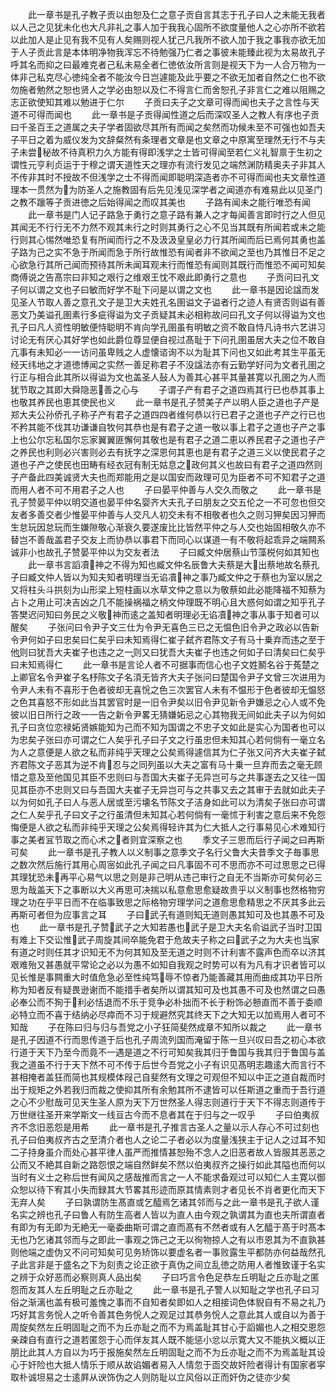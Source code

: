 <!-- { "loadSidebar": true } -->
　　此一章书是孔子教子贡以由恕及仁之意子贡自言其志于孔子曰人之未能无我者以人己之见犹未化也大凡非礼之事人加于我我心固所不欲度量他人之心亦所不欲若以此加人是止见有我不见有人矣赐则视人犹己凡我所不欲人加于我之事我亦欲无加于人子贡此言是本体明净物我浑忘不待勉强乃仁者之事彼未能臻此视为太易故孔子呼其名而抑之曰最难克者己私未易全者仁徳依汝所言则是视天下为一人合万物为一体非己私克尽心徳纯全者不能汝今日岂遽能及此乎要之不欲无加者自然之仁也不欲勿施者勉然之恕也贤人之学必由恕以及仁不得言仁而舍恕孔子非言仁之难以阻赐之志正欲使知其难以勉进于仁尔
　　子贡曰夫子之文章可得而闻也夫子之言性与天道不可得而闻也
　　此一章书是子贡得闻性道之后而深叹圣人之教人有序也子贡曰千圣百王之道属之夫子学者固欲尽其所有而闻之矣然而功候未至不可强也如吾夫子平日之着为威仪发为文辞粲然有条理者文章是也文章之中原寓至理然无行不与夫子未尝秘故不待真积力久方能有得即浅学之士皆可得闻至若仁义礼智禀于生初之谓性元亨利贞运于于穆之谓天道性天之理亦有流行发见之端然渊防精奥夫子非其人不传非其时不授故不但浅学之士不得而闻即聪明深造者亦不可得而闻也夫文章性道理本一贯然为为防圣人之施教固有后先见浅见深学者之闻道亦有难易此以见圣门之教不躐等子贡进徳之后始得闻之而叹其美也
　　子路有闻未之能行唯恐有闻
　　此一章书是门人记子路急于勇行之意子路有兼人之才每闻善言即时行之人但见其闻无不行行无不力然不观其未行之时则其勇行之心不见当其既有所闻若或未之能行则其心惕然唯恐复有所闻而行之不及汲汲皇皇必力行其所闻而后已焉何其勇也盖子路为己之实不急于所闻而急于所行故惟恐有闻者非不欲闻之至也乃其惟日不足之心欲急行其所己闻而预待其所未闻耳观未行而惟恐有闻则其既行而惟恐不闻可知矣商傅说之告髙宗曰非知之艰行之维艰王忱不艰此即勇行之意也
　　子贡问曰孔文子何以谓之文也子曰敏而好学不耻下问是以谓之文也
　　此一章书是因论諡而发见圣人节取人善之意孔文子是卫大夫姓孔名圉谥文子谥者行之迹人有贤否则谥有善恶文乃美谥孔圉素行多疵得谥为文子贡疑其未必相称故问曰孔文子何以得谥为文也孔子曰凡人资性明敏便恃聪明不肯向学孔圉虽有明敏之资不敢自恃凡诗书六艺讲习讨论无有厌心其好学也如此爵位尊显便自视过髙耻于下问孔圉虽居大夫之位不敢自亢事有未知必一一访问虽卑贱之人虚懐谘询不以为耻其下问也又如此考其生平虽无经天纬地之才道徳博闻之实然一善足称君子不没諡法亦有云勤学好问为文者孔圉之行正与相合此其所以得谥为文也盖圣人鼔人为善其心甚平其量甚寛以孔圉之为人而犹节取之其即大舜隐恶善之心与
　　子谓子产有君子之道四焉其行已也恭其事上也敬其养民也恵其使民也义
　　此一章书是孔子赞美子产以明人臣之道也子产是郑大夫公孙侨孔子称子产有君子之道四四者维何恭以行已君子之道也子产之行已也不矜其能不伐其功谦谦自牧何其恭也是有君子之道一敬以事上君子之道也子产之事上也公尔忘私国尔忘家翼翼匪懈何其敬也是有君子之道二恵以养民君子之道也子产之养民也利则必兴害则必去有抚字之深恩何其恵也是有君子之道三义以使民君子之道也子产之使民也田畴有经衣冠有制无姑息之政何其义也故曰有君子之道四然则子产备此四美诚贤大夫也而郑能用之是以国安而政理可见为臣者不可不知君子之道而用人者不可不用君子之人也
　　子曰晏平仲善与人交久而敬之
　　此一章书是孔子赞晏平仲以明交道也晏平仲名婴齐大夫孔子曰朋友之交五伦之一不可忽也但交友者多善交者少惟晏平仲善与人交凡人初交未有不相敬者也久之则习狎矣因习狎而生怠玩因怠玩而生嫌隙敬心渐衰久要遂废比比皆然平仲之与人交也始固相敬久亦不替岂不善哉盖君子交友上而协恭以事君下而同心以谋道一有不敬将起乖异之端闗系诚非小也故孔子赞晏平仲以为交友者法
　　子曰臧文仲居蔡山节藻棁何如其知也
　　此一章书言謟凟神之不得为知也臧文仲名辰鲁大夫蔡是大出蔡地故名蔡孔子曰臧文仲人皆以为知夫知者明理当无谄凟神之事乃臧文仲之于蔡也为室以居之又将柱头斗拱刻为山形梁上短柱画以水草文仲之意以为敬蔡如此必能降福不知蔡为占卜之用止可决吉凶之几不能操祸福之柄文仲理既不明心且大惑何如谓之知乎孔子答樊迟问知曰务民之义敬神而逺之盖知者明理必无谄凟神之事从事于知者可以醒矣
　　子张问曰令尹子文三仕为令尹无喜色三已之无愠色旧令尹之政必以告新令尹何如子曰忠矣曰仁矣乎曰未知焉得仁崔子弑齐君陈文子有马十乗弃而违之至于他则曰犹吾大夫崔子也违之之一则又曰犹吾大夫崔子也违之何如子曰清矣曰仁矣乎曰未知焉得仁
　　此一章书是言论人者不可据事而信心也子文姓鬭名谷于菟楚之上卿官名令尹崔子名杼陈文子名湏无皆齐大夫子张问曰楚国令尹子文曾三次进用为令尹人未有不喜形于色者彼却无喜恱之色三次罢官人未有不愠形于色者彼却无愠怒之色其喜怒不形如此当其罢官时是一旧令尹矣以旧令尹见新令尹嫌忌之心人或不免彼以旧日所行之政一一告之新令尹畧无猜嫌妬忌之心其物我无间如此夫子以为何如孔子曰贪位恋禄妬贤嫉能知为己而不知为国谓之不忠子文如此是实心为国者也可以为忠矣子张曰亦可谓之仁人矣乎孔子曰子文之行虽忠但未知其心若何倘有一毫立名为人之意便是人欲之私而非纯乎天理之公矣焉得遽信其为仁子张又问齐大夫崔子弑齐君陈文子恶其为逆不肯忍与之同列虽以大夫之富有马十乗一旦弃而去之毫无顾惜之意及至他国见其臣不忠则曰与吾国大夫崔子无异岂可与之共事遂去之又往一国见其臣亦不忠则又曰与吾国大夫崔子无异岂可与之共事又去之其审于去就如此夫子以为何如孔子曰人与恶人居或至污壊名节陈文子洁身如此可以为清矣子张曰亦可谓之仁人矣乎孔子曰文子之行虽清但未知其心若何倘有一毫怵于利害之意后来不免怨悔便是人欲之私而非纯乎天理之公矣焉得轻许其为仁大抵人之行事易见心术难知行事之美者冝节取之而心术之者则宜深察之也
　　季文子三思而后行子闻之曰再斯可矣
　　此一章书是孔子教人以义制事之意季文子名行父鲁大夫昔季文子毎事思之数次然后施行其用心周宻如此孔子闻之曰凡事固不可不思而亦不可过思思之已得其理犹恐未再平心易气以思之则是非己明从违己审行之自无不当斯亦可矣何必三思为哉盖天下之事断以大义再思可决揣以私意愈思愈疑故贵乎以义制事也然格物穷理之功在乎平日而不在临事致思之际格物穷理学问之道愈思愈精思之不厌其多此云再斯可者但为应事言之耳
　　子曰武子有道则知无道则愚其知可及也其愚不可及也
　　此一章书是孔子赞武子之大知若愚也武子是卫大夫名俞谥武子当时卫国有难上下交讼惟武子周旋其间卒能免君于危故夫子称之曰武子之为大夫也当家有道之时则任其才识知无不为何其知及至无道之时则不计利害不露声色而卒以济其艰难殆又甚愚就平常论之必以为愚不如知自我观之时势可以有为凡有才识者皆可以见长惟是事闗重大时值危急必至性纯笃辱不惊者乃能善藏其用而曲成其功平日所称为知者反有疑畏逊谢而不能措手者矣所以谓其知可及也其愚不可及也然谓之曰愚必奉公而不狥于利必恬退而不乐于竞争必朴拙而不长于粉饰必戅直而不善于委顺必特立而不喜于结纳必尽瘁而不习于规避然究其终天下之大知无以加焉用人者可不知哉
　　子在陈曰归与归与吾党之小子狂简斐然成章不知所以裁之
　　此一章书是孔子因道不行而思传道于后也孔子周流列国而淹留于陈一旦兴叹曰吾之初心本欲行道于天下乃至今而竟不一遇是道之不行可知矣我其归于鲁国与我其归于鲁国与盖我之道虽不行于天下然不可不传于后世今吾党之小子有识见髙明志趣逺大而言行不甚相掩者盖狂而简也其规模体叚己自斐然有文理之可观但不知以中正之道自裁而时出于规矩之外若我归而裁之使抑其所有余勉其所不逮皆可以任斯道之重而于吾行道之心不少慰哉可见天生圣人原为天下万世然圣人得志则道行于天下不得志则道传于万世继往圣开来学斯文一线亘古今而不息者其在于归与之一叹乎
　　子曰伯夷叔齐不念旧恶怨是用希
　　此一章书是孔子推言古圣人之量以示人存心不可过刻也孔子曰伯夷叔齐古之至清介者也人之论二子者必以为度量浅狭主于记人之过耳不知二子持身虽介而处心甚平律人虽严而推情甚恕殆不念人之旧恶者故人皆服其恶恶之公而又不絶其自新之路怨恨之端自然鲜矣不然以伯夷叔齐之操行如此其隘也而何以当时有义士之称后世有闻风之感哉推而言之一人不能求备观过可以知仁人主寛以御众恕以待下宥其小失而録其大节畧其形迹而原其情素则才者见长不肖者更化而天下无弃人矣
　　子曰孰谓防生髙直或乞醯焉乞诸其邻而与之此一章书是孔子欲人谨名实之辨也孔子曰鲁人有防生高者人皆以为直人由今观之孰谓其为直也夫所谓直者有即为有无即为无絶无一毫委曲斯可谓之直而髙有不然者或有人乞醯于髙于时髙本无也乃乞诸其邻而与之即此一事观之饰己之无以徇物掠人之有以市恩其为不直孰甚则他端之虚伪又不问可知矣可见务矫饰以要虚名者一事败露生平都防亦何益哉然孔子此言非是于盛名之下为刻责之论正欲于真伪之间立乱徳之防用人者惟致谨于名实之辨于众好恶而必察则真人品出矣
　　子曰巧言令色足恭左丘明耻之丘亦耻之匿怨而友其人左丘明耻之丘亦耻之
　　此一章书是孔子警人以知耻之学也孔子曰习俗之渐漓也盖有极可羞愧之事而不自知者矣即如人之相接词色体貎自有不易之礼乃巧好其言务恱人之听令善其色务恱人之观足过其恭务恱人之意此其人或自以为善于周旋矣然左丘明固耻之而不为丘亦耻之而不为焉盖耻其甘心于謟媚也人之相交恩怨亲疎自有直行之道若匿怨于心而佯友其人既不能惩小忿以示寛大又不能执义概以正朋比此其人方自以为巧于报施矣然左丘明固耻之而不为丘亦耻之而不为焉盖耻其设心于奸险也大抵人情乐于顺从故谄媚者易入人情忽于靣交故奸险者得计有国家者寜取朴诚坦易之士逺屛从谀饰伪之人则防耻以立风俗以正而奸伪之徒亦少矣
